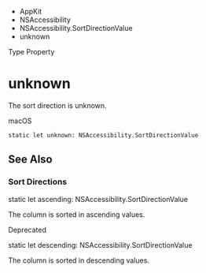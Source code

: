 

- AppKit
- NSAccessibility
- NSAccessibility.SortDirectionValue
-  unknown 

Type Property

# unknown

The sort direction is unknown.

macOS

``` source
static let unknown: NSAccessibility.SortDirectionValue
```

## See Also

### Sort Directions

static let ascending: NSAccessibility.SortDirectionValue

The column is sorted in ascending values.

Deprecated

static let descending: NSAccessibility.SortDirectionValue

The column is sorted in descending values.

